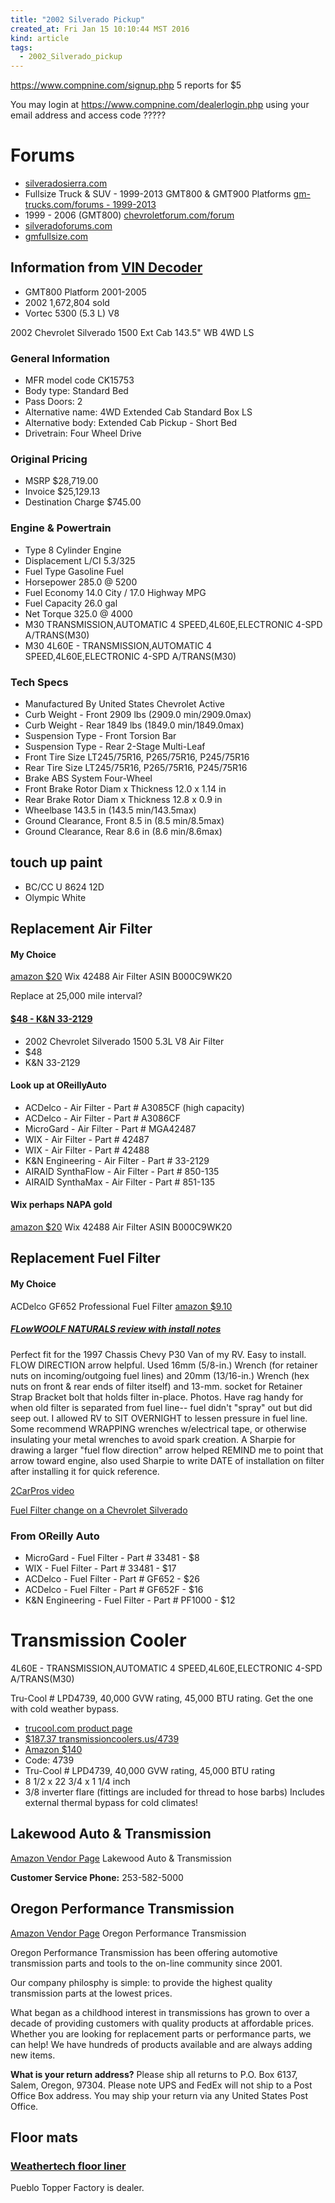 ```yaml
---
title: "2002 Silverado Pickup"
created_at: Fri Jan 15 10:10:44 MST 2016
kind: article
tags:
  - 2002_Silverado_pickup
---
```


https://www.compnine.com/signup.php
5 reports for $5

You may login at https://www.compnine.com/dealerlogin.php using your
email address and access code ?????

<!--
access code 158652
-->

# Forums


* <a href="http://www.silveradosierra.com/" target="_blank">silveradosierra.com</a>
* Fullsize Truck & SUV - 1999-2013 GMT800 & GMT900 Platforms <a href="http://www.gm-trucks.com/forums/forum/166-fullsize-truck-suv-1999-2013-gmt800-gmt900-platforms/" target="_blank">gm-trucks.com/forums - 1999-2013</a>
* 1999 - 2006 (GMT800) <a href="http://chevroletforum.com/forum/silverado-fullsize-pick-ups-21/" target="_blank">chevroletforum.com/forum</a>
* <a href="http://www.silveradoforums.com/index.php" target="_blank">silveradoforums.com</a>
* <a href="http://www.gmfullsize.com/" target="_blank">gmfullsize.com</a>



## Information from <a href="http://chevroletforum.com/forum/vindecoder.php" target="_blank">VIN Decoder</a>

* GMT800 Platform 2001-2005
* 2002 1,672,804 sold
* Vortec 5300 (5.3 L) V8

<!--
VIN: 1GCEK19TX2E233277
-->

2002 Chevrolet Silverado 1500 Ext Cab 143.5" WB 4WD LS 

### General Information

* MFR model code CK15753 
* Body type: Standard Bed 
* Pass Doors: 2 
* Alternative name: 4WD Extended Cab Standard Box LS 
* Alternative body: Extended Cab Pickup - Short Bed 
* Drivetrain: Four Wheel Drive 


### Original Pricing

* MSRP $28,719.00 
* Invoice $25,129.13 
* Destination Charge $745.00 


### Engine & Powertrain

* Type 8 Cylinder Engine 
* Displacement L/CI 5.3/325 
* Fuel Type Gasoline Fuel 
* Horsepower 285.0 @ 5200 
* Fuel Economy 14.0 City / 17.0 Highway MPG 
* Fuel Capacity 26.0 gal 
* Net Torque 325.0 @ 4000 
* M30 TRANSMISSION,AUTOMATIC 4 SPEED,4L60E,ELECTRONIC 4-SPD A/TRANS(M30)
* M30 4L60E - TRANSMISSION,AUTOMATIC 4 SPEED,4L60E,ELECTRONIC 4-SPD A/TRANS(M30)

### Tech Specs

* Manufactured By United States Chevrolet Active 
* Curb Weight - Front 2909 lbs (2909.0 min/2909.0max)
* Curb Weight - Rear 1849 lbs (1849.0 min/1849.0max)
* Suspension Type - Front Torsion Bar  
* Suspension Type - Rear 2-Stage Multi-Leaf  
* Front Tire Size LT245/75R16, P265/75R16, P245/75R16  
* Rear Tire Size LT245/75R16, P265/75R16, P245/75R16  
* Brake ABS System Four-Wheel  
* Front Brake Rotor Diam x Thickness 12.0 x 1.14 in 
* Rear Brake Rotor Diam x Thickness 12.8 x 0.9 in 
* Wheelbase 143.5 in (143.5 min/143.5max)
* Ground Clearance, Front 8.5 in (8.5 min/8.5max)
* Ground Clearance, Rear 8.6 in (8.6 min/8.6max)

## touch up paint

* BC/CC U 8624 12D
* Olympic White

## Replacement Air Filter


#### My Choice

<a href="http://www.amazon.com/Wix-42488-Air-Filter-Pack/dp/B000C9WK20/" target="_blank">amazon $20</a>
Wix 42488 Air Filter
ASIN 	B000C9WK20 

Replace at 25,000 mile interval?
 
#### <a href="http://www.knfilters.com/air_filter/2002/chevrolet/silverado_1500/5.3l" target="_blank">$48 - K&N 33-2129</a>

* 2002 Chevrolet Silverado 1500 5.3L V8 Air Filter
* $48
* K&N 33-2129 

#### Look up at OReillyAuto

* ACDelco - Air Filter - Part # A3085CF (high capacity)
* ACDelco - Air Filter - Part # A3086CF 
* MicroGard - Air Filter - Part # MGA42487 
* WIX - Air Filter - Part # 42487 
* WIX - Air Filter - Part # 42488 
* K&N Engineering - Air Filter - Part # 33-2129 
* AIRAID SynthaFlow - Air Filter - Part # 850-135 
* AIRAID SynthaMax - Air Filter - Part # 851-135 

#### Wix perhaps NAPA gold

<a href="http://www.amazon.com/Wix-42488-Air-Filter-Pack/dp/B000C9WK20/" target="_blank">amazon $20</a>
Wix 42488 Air Filter
ASIN 	B000C9WK20 

## Replacement Fuel Filter

#### My Choice

ACDelco GF652 Professional Fuel Filter
<a href="http://www.amazon.com/gp/product/B000C9SR90" target="_blank">amazon $9.10</a>

##### <a href="http://www.amazon.com/gp/customer-reviews/R2AGXMHKXAFUVM/ref=cm_cr_pr_rvw_ttl?ie=UTF8&ASIN=B000C9SR90" target="_blank">FLowWOOLF NATURALS review with install notes</a>

Perfect fit for the 1997 Chassis Chevy P30 Van of my RV. Easy to
install. FLOW DIRECTION arrow helpful. Used 16mm (5/8-in.) Wrench (for
retainer nuts on incoming/outgoing fuel lines) and 20mm (13/16-in.) Wrench
(hex nuts on front & rear ends of filter itself) and 13-mm. socket for
Retainer Strap Bracket bolt that holds filter in-place. Photos. Have
rag handy for when old filter is separated from fuel line-- fuel didn't
"spray" out but did seep out. I allowed RV to SIT OVERNIGHT to lessen
pressure in fuel line. Some recommend WRAPPING wrenches w/electrical tape,
or otherwise insulating your metal wrenches to avoid spark creation. A
Sharpie for drawing a larger "fuel flow direction" arrow helped REMIND
me to point that arrow toward engine, also used Sharpie to write DATE
of installation on filter after installing it for quick reference.

<a href="https://www.youtube.com/watch?v=CTv8UOiPjc0" target="_blank">2CarPros video</a>


<a href="http://www.silveradosierra.com/how-to-articles/how-to-change-the-fuel-filter-on-a-chevy-silverado-t4.html" target="_blank">Fuel Filter change on a Chevrolet Silverado</a>


### From OReilly Auto

* MicroGard - Fuel Filter - Part # 33481 - $8
* WIX - Fuel Filter - Part # 33481 - $17
* ACDelco - Fuel Filter - Part # GF652 - $26
* ACDelco - Fuel Filter - Part # GF652F - $16
* K&N Engineering - Fuel Filter - Part # PF1000 - $12

# Transmission Cooler

4L60E - TRANSMISSION,AUTOMATIC 4 SPEED,4L60E,ELECTRONIC 4-SPD A/TRANS(M30)

Tru-Cool # LPD4739, 40,000 GVW rating, 45,000 BTU rating.
Get the one with cold weather bypass.

<ul>
  <li><a href="http://www.trucool.com/products/tru-cool-max" target="_blank">trucool.com product page</a></li>
  <li><a href="http://www.transmissioncoolers.us/4739.html" target="_blank">$187.37 transmissioncoolers.us/4739</a></li>
  <li><a href="https://www.amazon.com/Tru-Cool-LPD47391-Pressure-Transmission-Cooler/dp/B0060NKA1U/" target="_blank">Amazon $140</a></li>
  <li>Code: 4739</li>
  <li>Tru-Cool # LPD4739, 40,000 GVW rating, 45,000 BTU rating</li>
  <li>8 1/2 x 22 3/4 x 1 1/4 inch</li>
  <li>3/8 inverter flare (fittings are included for thread to hose barbs) Includes external thermal bypass for cold climates!</li>
</ul>

## Lakewood Auto & Transmission 

<a href="https://www.amazon.com/sp?marketplaceID=ATVPDKIKX0DER&seller=AIRZZ7YDFO57W" target="_blank">Amazon Vendor Page</a>
Lakewood Auto & Transmission 

<b>Customer Service Phone:</b> 253-582-5000

## Oregon Performance Transmission

<a href="https://www.amazon.com/sp?marketplaceid=atvpdkikx0der&seller=a13autdwr4ztg9" target="_blank">Amazon Vendor Page</a>
Oregon Performance Transmission

Oregon Performance Transmission has been offering automotive transmission
parts and tools to the on-line community since 2001.

Our company philosphy is simple:  to provide the highest quality
transmission parts at the lowest prices.

What began as a childhood interest in transmissions has grown to over a
decade of providing customers with quality products at affordable prices.
Whether you are looking for replacement parts or performance parts, we
can help!  We have hundreds of products available and are always adding
new items.

<b>What is your return address?</b>
Please ship all returns to P.O. Box 6137, Salem, Oregon, 97304.
Please note UPS and FedEx will not ship to a Post Office Box address.
You may ship your return via any United States Post Office.

## Floor mats

### <a href="http://www.weathertech.com/chevrolet/2002/silverado/floorliner-digitalfit/bodystyle/extended-cab/4x4-manual-floor-shifter/no/" target="_blank">Weathertech floor liner</a>

Pueblo Topper Factory is dealer.

<!--
html boilerplate
<a href="" target="_blank"></a>
<a name=""></a>
<img src="" width="400px">
<ul>
  <li></li>
</ul>
<pre>
</pre>
<pre><code>
</code></pre>
-->
